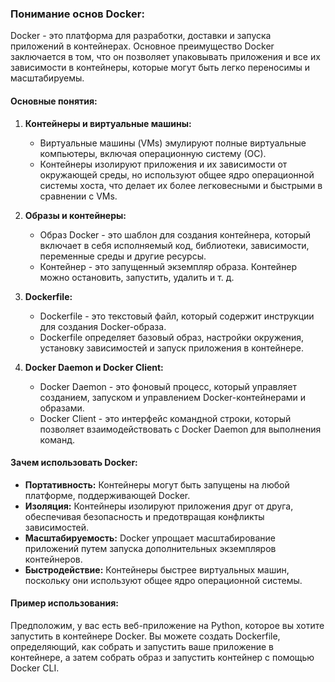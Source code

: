 
### Понимание основ Docker:

Docker - это платформа для разработки, доставки и запуска приложений в контейнерах. Основное преимущество Docker заключается в том, что он позволяет упаковывать приложения и все их зависимости в контейнеры, которые могут быть легко переносимы и масштабируемы.

#### Основные понятия:

1. **Контейнеры и виртуальные машины:**
   - Виртуальные машины (VMs) эмулируют полные виртуальные компьютеры, включая операционную систему (ОС).
   - Контейнеры изолируют приложения и их зависимости от окружающей среды, но используют общее ядро операционной системы хоста, что делает их более легковесными и быстрыми в сравнении с VMs.

2. **Образы и контейнеры:**
   - Образ Docker - это шаблон для создания контейнера, который включает в себя исполняемый код, библиотеки, зависимости, переменные среды и другие ресурсы.
   - Контейнер - это запущенный экземпляр образа. Контейнер можно остановить, запустить, удалить и т. д.

3. **Dockerfile:**
   - Dockerfile - это текстовый файл, который содержит инструкции для создания Docker-образа.
   - Dockerfile определяет базовый образ, настройки окружения, установку зависимостей и запуск приложения в контейнере.

4. **Docker Daemon и Docker Client:**
   - Docker Daemon - это фоновый процесс, который управляет созданием, запуском и управлением Docker-контейнерами и образами.
   - Docker Client - это интерфейс командной строки, который позволяет взаимодействовать с Docker Daemon для выполнения команд.

#### Зачем использовать Docker:

- **Портативность:** Контейнеры могут быть запущены на любой платформе, поддерживающей Docker.
- **Изоляция:** Контейнеры изолируют приложения друг от друга, обеспечивая безопасность и предотвращая конфликты зависимостей.
- **Масштабируемость:** Docker упрощает масштабирование приложений путем запуска дополнительных экземпляров контейнеров.
- **Быстродействие:** Контейнеры быстрее виртуальных машин, поскольку они используют общее ядро операционной системы.

#### Пример использования:

Предположим, у вас есть веб-приложение на Python, которое вы хотите запустить в контейнере Docker. Вы можете создать Dockerfile, определяющий, как собрать и запустить ваше приложение в контейнере, а затем собрать образ и запустить контейнер с помощью Docker CLI.

